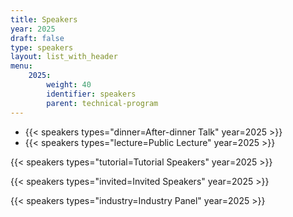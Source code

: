 ```yaml
---
title: Speakers
year: 2025
draft: false
type: speakers
layout: list_with_header
menu:
    2025:
        weight: 40
        identifier: speakers
        parent: technical-program
---
```


<ul class="heado">
    <li>{{< speakers types="dinner=After-dinner Talk" year=2025 >}}</li>
    <li>{{< speakers types="lecture=Public Lecture" year=2025 >}}</li>
</ul>

{{< speakers types="tutorial=Tutorial Speakers" year=2025 >}}

{{< speakers types="invited=Invited Speakers" year=2025 >}}

{{< speakers types="industry=Industry Panel" year=2025 >}}
